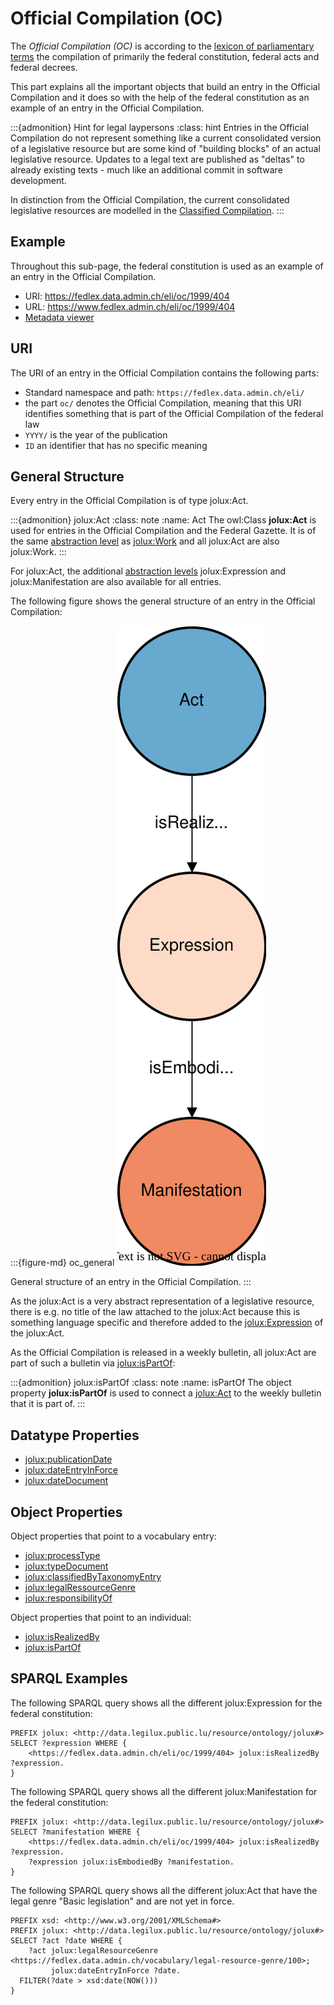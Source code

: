 # Official Compilation (OC)

The *Official Compilation (OC)* is according to the [lexicon of parliamentary terms](https://www.parlament.ch/en/%C3%BCber-das-parlament/parlamentsw%C3%B6rterbuch/parlamentsw%C3%B6rterbuch-detail?WordId=11#q=official) the compilation of primarily the federal constitution, federal acts and federal decrees.

This part explains all the important objects that build an entry in the Official Compilation and it does so with the help of the federal constitution as an example of an entry in the Official Compilation.

:::{admonition} Hint for legal laypersons
:class: hint
Entries in the Official Compilation do not represent something like a current consolidated version of a legislative resource but are some kind of "building blocks" of an actual legislative resource. Updates to a legal text are published as "deltas" to already existing texts - much like an additional commit in software development.

In distinction from the Official Compilation, the current consolidated legislative resources are modelled in the [Classified Compilation](classified_compilation.md).
:::

## Example

Throughout this sub-page, the federal constitution is used as an example of an entry in the Official Compilation.

- URI: https://fedlex.data.admin.ch/eli/oc/1999/404
- URL: https://www.fedlex.admin.ch/eli/oc/1999/404
- [Metadata viewer](https://fedlex.data.admin.ch/en-CH/metadata?value=https:%2F%2Ffedlex.data.admin.ch%2Feli%2Foc%2F1999%2F404)

## URI

The URI of an entry in the Official Compilation contains the following parts:

- Standard namespace and path: `https://fedlex.data.admin.ch/eli/`
- the part `oc/` denotes the Official Compilation, meaning that this URI identifies something that is part of the Official Compilation of the federal law
- `YYYY/` is the year of the publication
- `ID` an identifier that has no specific meaning

## General Structure

Every entry in the Official Compilation is of type jolux:Act.

:::{admonition} jolux:Act
:class: note
:name: Act
The owl:Class **jolux:Act** is used for entries in the Official Compilation and the Federal Gazette. It is of the same [abstraction level](abstraction_levels.md) as [jolux:Work](#Work) and all jolux:Act are also jolux:Work.
:::

For jolux:Act, the additional [abstraction levels](abstraction_levels.md) jolux:Expression and jolux:Manifestation are also available for all entries.

The following figure shows the general structure of an entry in the Official Compilation:

:::{figure-md} oc_general
![](img/oc_general.svg)

General structure of an entry in the Official Compilation.
:::

As the jolux:Act is a very abstract representation of a legislative resource, there is e.g. no title of the law attached to the jolux:Act because this is something language specific and therefore added to the [jolux:Expression](#Expression) of the jolux:Act.

As the Official Compilation is released in a weekly bulletin, all jolux:Act are part of such a bulletin via [jolux:isPartOf](#isPartOf):

:::{admonition} jolux:isPartOf
:class: note
:name: isPartOf
The object property **jolux:isPartOf** is used to connect a [jolux:Act](#Act) to the weekly bulletin that it is part of.
:::

## Datatype Properties

- [jolux:publicationDate](#publicationDate)
- [jolux:dateEntryInForce](#dateEntryInForce)
- [jolux:dateDocument](#dateDocument)

## Object Properties

Object properties that point to a vocabulary entry:

- [jolux:processType](vocabularies.md#procedure-types)
- [jolux:typeDocument](vocabularies.md#text-types)
- [jolux:classifiedByTaxonomyEntry](vocabularies.md#legal-taxonomy)
- [jolux:legalRessourceGenre](vocabularies.md#act-types)
- [jolux:responsibilityOf](vocabularies.md#legal-institution)

Object properties that point to an individual:

- [jolux:isRealizedBy](#isRealizedBy)
- [jolux:isPartOf](#isPartOf)

## SPARQL Examples

The following SPARQL query shows all the different jolux:Expression for the federal constitution:

```sparql
PREFIX jolux: <http://data.legilux.public.lu/resource/ontology/jolux#>
SELECT ?expression WHERE {
    <https://fedlex.data.admin.ch/eli/oc/1999/404> jolux:isRealizedBy ?expression.
}
```

The following SPARQL query shows all the different jolux:Manifestation for the federal constitution:

```sparql
PREFIX jolux: <http://data.legilux.public.lu/resource/ontology/jolux#>
SELECT ?manifestation WHERE {
    <https://fedlex.data.admin.ch/eli/oc/1999/404> jolux:isRealizedBy ?expression.
    ?expression jolux:isEmbodiedBy ?manifestation.
}
```

The following SPARQL query shows all the different jolux:Act that have the legal genre "Basic legislation" and are not yet in force.

```sparql
PREFIX xsd: <http://www.w3.org/2001/XMLSchema#>
PREFIX jolux: <http://data.legilux.public.lu/resource/ontology/jolux#>
SELECT ?act ?date WHERE {
    ?act jolux:legalResourceGenre <https://fedlex.data.admin.ch/vocabulary/legal-resource-genre/100>;
         jolux:dateEntryInForce ?date.
  FILTER(?date > xsd:date(NOW()))
}
```